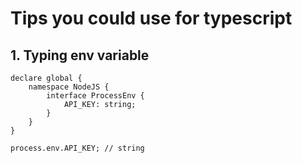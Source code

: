 # Tips you could use for typescript

## 1. Typing env variable
```
declare global {
    namespace NodeJS {
        interface ProcessEnv {
            API_KEY: string;
        }
    }
}

process.env.API_KEY; // string
```